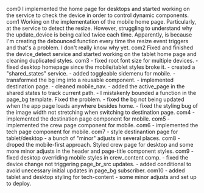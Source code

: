 com0
    I implemented the home page for desktops and started working on the service to check the device in order to control dynamic components.
com1
    Working on the implementation of the mobile home page. Particularly, at the service to detect the resize. However, struggling to understand why the update_device is being called twice each time.
    Apparently, is because I'm creating the debounced function every time the resize event triggers and that's a problem. I don't really know why yet.
com2
    Fixed and finished the device_detect service and started working on the tablet home page and cleaning duplicated styles. 
com3 
    - fixed root font size for multiple devices.
    - fixed desktop homepage since the mobile/tablet styles broke it.
    - created a "shared_states" service.
    - added toggleable sidemenu for mobile.
    - transformed the bg img into a reusable component.
    - implemented destination page.
    - cleaned mobile_nav.
    - added the active_page in the shared states to track current path.
    - I mistakenly bounded a function in the page_bg template. Fixed the problem.
    - fixed the bg not being updated when the app page loads anywhere besides home.
    - fixed the styling bug of the image width not stretching when switching to destination page.
com4 
    - implemented the destination page component for mobile.
com5 
    - implemented the crew page component for mobile.
com6
    - implemented the tech page component for mobile.
com7
    - style destinantion page for tablet/desktop
    - a bunch of "minor" adjusts in several places. 
com8 
    - droped the mobile-first approach. Styled crew page for desktop and some more minor adjusts in the header and page-title component styles.
com9
    - fixed desktop overriding mobile styles in crew_content comp.
    - fixed the device change not triggering page_br_src updates.
    - added conditional to avoid unecessary initial updates in page_bg subscriber.
com10 
    - added tablet and desktop styling for tech-content
    - some minor adjusts and set up to deploy.
    